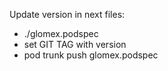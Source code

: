 Update version in next files:
- ./glomex.podspec
- set GIT TAG with version
- pod trunk push glomex.podspec


